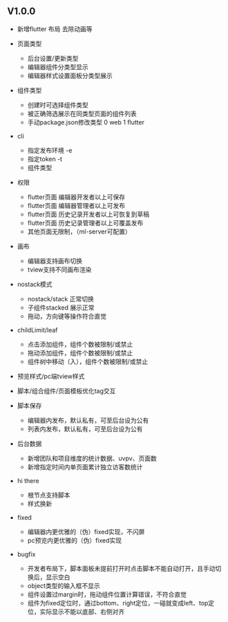 ## V1.0.0
- 新增flutter 布局 去除动画等
- 页面类型
  - 后台设置/更新类型
  - 编辑器组件分类型显示
  - 编辑器样式设置面板分类型展示
- 组件类型
  - 创建时可选择组件类型
  - 被正确筛选展示在同类型页面的组件列表
  - 手动package.json修改类型 0 web 1 flutter
- cli
  - 指定发布环境 -e
  - 指定token -t
  - 组件类型
- 权限
  - flutter页面 编辑器开发者以上可保存
  - flutter页面 编辑器管理者以上可发布
  - flutter页面 历史记录开发者以上可恢复到草稿
  - flutter页面 历史记录管理者以上可覆盖发布
  - 其他页面无限制，（ml-server可配置）
- 画布
  - 编辑器支持画布切换
  - tview支持不同画布渲染
- nostack模式
  - nostack/stack 正常切换
  - 子组件stacked 展示正常
  - 拖动，方向键等操作符合直觉
- childLimit/leaf
  - 点击添加组件，组件个数被限制/或禁止
  - 拖动添加组件，组件个数被限制/或禁止
  - 组件树中移动（入），组件个数被限制/或禁止
- 预览样式/pc端tview样式
- 脚本/组合组件/页面模板优化tag交互
- 脚本保存
  - 编辑器内发布，默认私有，可至后台设为公有
  - 列表内发布，默认私有，可至后台设为公有
- 后台数据
  - 新增团队和项目维度的统计数据、uvpv、页面数
  - 新增指定时间内单页面累计独立访客数统计
- hi there
  - 根节点支持脚本
  - 样式换新
- fixed
  - 编辑器内更优雅的（伪）fixed实现，不闪屏
  - pc预览内更优雅的（伪）fixed实现

- bugfix
  - 开发者布局下，脚本面板未提前打开时点击脚本不能自动打开，且手动切换后，显示空白
  - object类型的输入框不显示
  - 组件设置过margin时，拖动组件位置计算错误，不符合直觉
  - 组件为fixed定位时，通过bottom、right定位，一碰就变成left、top定位，实际显示不能以底部、右侧对齐
